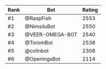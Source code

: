 Rank|Bot|Rating
---|---|---
#1|@RaspFish|2553
#2|@NimsiluBot|2550
#3|@VEER-OMEGA-BOT|2540
#4|@ToromBot|2538
#5|@colinbot|2308
#6|@OpeningsBot|2114
